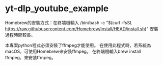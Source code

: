 # yt-dlp_youtube_example
Homebrew的安裝方式：在終端機輸入
/bin/bash -c "$(curl -fsSL https://raw.githubusercontent.com/Homebrew/install/HEAD/install.sh)"
安裝過程時間較長。

本專案python程式必須安裝了ffmpeg才能使用。
在使用此程式時，若系統為macOS，可使用Homebrew來安裝ffmpeg。
在終端機輸入brew install ffmpeg，來安裝ffmpeg。
